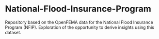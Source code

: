 # National-Flood-Insurance-Program
Repository based on the OpenFEMA data for the National Flood Insurance Program (NFIP). Exploration of the opportunity to derive insights using this dataset.
